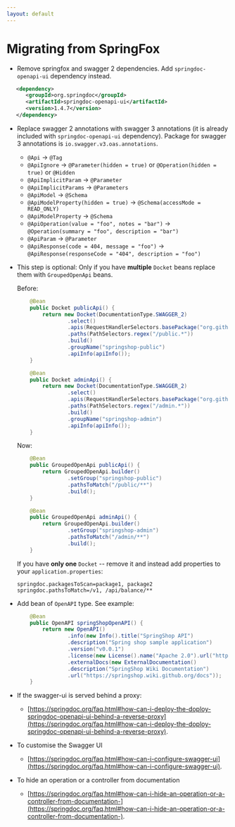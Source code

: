 ```yaml
---
layout: default
---
```


<h1> Migrating from SpringFox </h1> 

+ Remove springfox and swagger 2 dependencies. Add `springdoc-openapi-ui` dependency instead.

```xml
   <dependency>
      <groupId>org.springdoc</groupId>
      <artifactId>springdoc-openapi-ui</artifactId>
      <version>1.4.7</version>
   </dependency>
```
 
+ Replace swagger 2 annotations with swagger 3 annotations (it is already included with `springdoc-openapi-ui` dependency).
Package for swagger 3 annotations is `io.swagger.v3.oas.annotations`.

  - `@Api` -> `@Tag`
  - `@ApiIgnore` -> `@Parameter(hidden = true)` or `@Operation(hidden = true)` or `@Hidden`
  - `@ApiImplicitParam` -> `@Parameter`
  - `@ApiImplicitParams` -> `@Parameters`
  - `@ApiModel` -> `@Schema` 
  - `@ApiModelProperty(hidden = true)` -> `@Schema(accessMode = READ_ONLY)` 
  - `@ApiModelProperty` -> `@Schema` 
  - `@ApiOperation(value = "foo", notes = "bar")` -> `@Operation(summary = "foo", description = "bar")`
  - `@ApiParam` -> `@Parameter`
  - `@ApiResponse(code = 404, message = "foo")` -> `@ApiResponse(responseCode = "404", description = "foo")` 

+ This step is optional: Only if you have **multiple** `Docket` beans replace them with `GroupedOpenApi` beans.

  Before:
  ```java
      @Bean
      public Docket publicApi() {
          return new Docket(DocumentationType.SWAGGER_2)
                  .select()
                  .apis(RequestHandlerSelectors.basePackage("org.github.springshop.web.public"))
                  .paths(PathSelectors.regex("/public.*"))
                  .build()
                  .groupName("springshop-public")
                  .apiInfo(apiInfo());
      }
  
      @Bean
      public Docket adminApi() {
          return new Docket(DocumentationType.SWAGGER_2)
                  .select()
                  .apis(RequestHandlerSelectors.basePackage("org.github.springshop.web.admin"))
                  .paths(PathSelectors.regex("/admin.*"))
                  .build()
                  .groupName("springshop-admin")
                  .apiInfo(apiInfo());
      }
  ```
  Now:
  ```java
      @Bean
      public GroupedOpenApi publicApi() {
          return GroupedOpenApi.builder()
                  .setGroup("springshop-public")
                  .pathsToMatch("/public/**")
                  .build();
      }
  
      @Bean
      public GroupedOpenApi adminApi() {
          return GroupedOpenApi.builder()
                  .setGroup("springshop-admin")
                  .pathsToMatch("/admin/**")
                  .build();
      }
  ```
   If you have **only one** `Docket` -- remove it and instead add properties to your `application.properties`:
   ```properties
  springdoc.packagesToScan=package1, package2
  springdoc.pathsToMatch=/v1, /api/balance/**
  ```
+ Add bean of `OpenAPI` type. See example:
  ```java
      @Bean
      public OpenAPI springShopOpenAPI() {
          return new OpenAPI()
                  .info(new Info().title("SpringShop API")
                  .description("Spring shop sample application")
                  .version("v0.0.1")
                  .license(new License().name("Apache 2.0").url("http://springdoc.org")))
                  .externalDocs(new ExternalDocumentation()
                  .description("SpringShop Wiki Documentation")
                  .url("https://springshop.wiki.github.org/docs"));
      }
  ```
  
 + If the swagger-ui is served behind a proxy:
   * [https://springdoc.org/faq.html#how-can-i-deploy-the-doploy-springdoc-openapi-ui-behind-a-reverse-proxy](https://springdoc.org/faq.html#how-can-i-deploy-the-doploy-springdoc-openapi-ui-behind-a-reverse-proxy).

 + To customise the Swagger UI
   * [https://springdoc.org/faq.html#how-can-i-configure-swagger-ui](https://springdoc.org/faq.html#how-can-i-configure-swagger-ui).

 + To hide an operation or a controller from documentation
   * [https://springdoc.org/faq.html#how-can-i-hide-an-operation-or-a-controller-from-documentation-](https://springdoc.org/faq.html#how-can-i-hide-an-operation-or-a-controller-from-documentation-).

